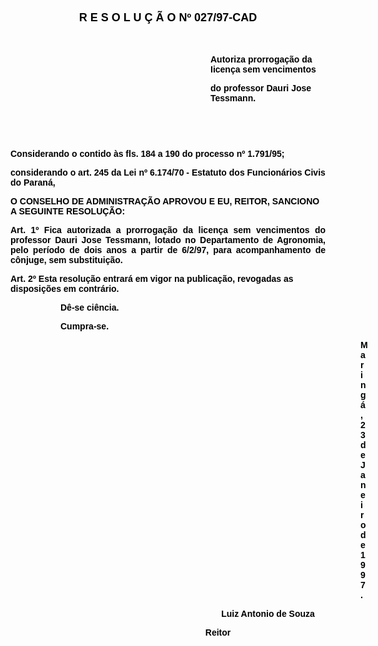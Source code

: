 <BODY TEXT="#000000">

<FONT FACE="Arial"><P>&nbsp;</P>
</FONT><B><FONT FACE="Arial" SIZE=4><P ALIGN="CENTER">R E S O L U &Ccedil; &Atilde; O Nº  027/97-CAD</P>
</FONT><FONT FACE="Arial">
<P>&nbsp;</P><DIR>
<DIR>
<DIR>
<DIR>
<DIR>
<DIR>
<DIR>
<DIR>

<P>Autoriza prorroga&ccedil;&atilde;o da Iicen&ccedil;a  sem vencimentos </P>
<P>do professor Dauri Jose Tessmann.</P>
</B></FONT><FONT SIZE=2><P>&nbsp;</P>
</FONT><FONT FACE="Arial"><P>&nbsp;</P></DIR>
</DIR>
</DIR>
</DIR>
</DIR>
</DIR>
</DIR>
</DIR>

<P>Considerando o contido &agrave;s fls. 184 a 190 do processo nº 1.791/95;</P>
<P>considerando o art. 245 da Lei nº 6.174/70 - Estatuto dos Funcion&aacute;rios Civis do Paran&aacute;,</P>

<B><P>O CONSELHO DE ADMINISTRA&Ccedil;&Atilde;O APROVOU E EU, REITOR, SANCIONO A SEGUINTE RESOLU&Ccedil;&Atilde;O:</P>
</B>
<B><P ALIGN="JUSTIFY">Art. 1º  </B>Fica autorizada a prorroga&ccedil;&atilde;o da licen&ccedil;a sem vencimentos do professor <B>Dauri Jose Tessmann, </B>lotado no Departamento de Agronomia, pelo per&iacute;odo de dois anos a partir de 6/2/97, para acompanhamento de c&ocirc;njuge, sem substitui&ccedil;&atilde;o.</P>
<B><P>Art. 2º  </B>Esta resolu&ccedil;&atilde;o entrar&aacute; em vigor na publica&ccedil;&atilde;o, revogadas as disposi&ccedil;&otilde;es em contr&aacute;rio.</P><DIR>
<DIR>

<P>D&ecirc;-se ci&ecirc;ncia.</P>
<P>Cumpra-se.</P>
<DIR>
<DIR>
<DIR>
<DIR>
<DIR>
<DIR>
<DIR>
<DIR>
<DIR>
<DIR>
<DIR>
<DIR>

<P>Maring&aacute;, 23 de Janeiro de 1997.</P></DIR>
</DIR>
</DIR>
</DIR>
</DIR>
</DIR>
</DIR>
</DIR>
</DIR>
</DIR>
</DIR>
</DIR>
</DIR>
</DIR>
<DIR>
<DIR>
<DIR>
<DIR>
<DIR>
<DIR>
<DIR>
<DIR>

<P ALIGN="CENTER">&#9;Luiz Antonio de Souza</P></DIR>
</DIR>
</DIR>
</DIR>

<B><P ALIGN="CENTER">      Reitor</P></DIR>
</DIR>
</DIR>
</DIR>
</B></FONT></BODY>
